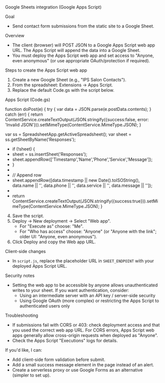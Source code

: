 Google Sheets integration (Google Apps Script)

Goal
- Send contact form submissions from the static site to a Google Sheet.

Overview
- The client (browser) will POST JSON to a Google Apps Script web app URL. The Apps Script will append the data into a Google Sheet.
- You must deploy the Apps Script web app and set access to "Anyone, even anonymous" (or use appropriate OAuth/protection if required).

Steps to create the Apps Script web app
1. Create a new Google Sheet (e.g., "IPS Salon Contacts").
2. From the spreadsheet: Extensions -> Apps Script.
3. Replace the default Code.gs with the script below.

Apps Script (Code.gs)

function doPost(e) {
  try {
    var data = JSON.parse(e.postData.contents);
  } catch (err) {
    return ContentService.createTextOutput(JSON.stringify({success:false, error: 'Invalid JSON'})).setMimeType(ContentService.MimeType.JSON);
  }

  var ss = SpreadsheetApp.getActiveSpreadsheet();
  var sheet = ss.getSheetByName('Responses');
+  if (!sheet) {
+    sheet = ss.insertSheet('Responses');
+    sheet.appendRow(['Timestamp','Name','Phone','Service','Message']);
+  }
+
+  // Append row
+  sheet.appendRow([data.timestamp || new Date().toISOString(), data.name || '', data.phone || '', data.service || '', data.message || '']);
+
+  return ContentService.createTextOutput(JSON.stringify({success:true})).setMimeType(ContentService.MimeType.JSON);
}

4. Save the script.
5. Deploy -> New deployment -> Select "Web app".
   - For "Execute as" choose: "Me".
   - For "Who has access" choose: "Anyone" (or "Anyone with the link"; older UI: "Anyone, even anonymous").
6. Click Deploy and copy the Web app URL.

Client-side changes
- In `script.js`, replace the placeholder URL in `SHEET_ENDPOINT` with your deployed Apps Script URL.

Security notes
- Setting the web app to be accessible by anyone allows unauthenticated writes to your sheet. If you want authentication, consider:
  - Using an intermediate server with an API key / server-side security
  - Using Google OAuth (more complex) or restricting the Apps Script to authenticated users only

Troubleshooting
- If submissions fail with CORS or 403: check deployment access and that you used the correct web app URL. For CORS errors, Apps Script web apps generally allow cross-origin requests when deployed as "Anyone".
- Check the Apps Script "Executions" logs for details.

If you'd like, I can:
- Add client-side form validation before submit.
- Add a small success message element in the page instead of an alert.
- Create a serverless proxy or use Google Forms as an alternative (simpler to set up).
